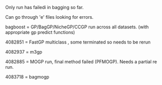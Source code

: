 Only run has failedi in bagging so far. 

Can go through 'e' files looking for errors. 


bagboost = GP/BagGP/NicheGP/CCGP run across all datasets. (with appropriate gp predict functions)

4082851 = FastGP multiclass , some terminated so needs to be rerun

4082937 = m3gp 

4082885 = MOGP run, final method failed (PFMOGP). Needs a partial re run. 

4083718 = bagmogp
